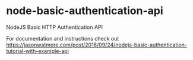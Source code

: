 # node-basic-authentication-api

NodeJS Basic HTTP Authentication API

For documentation and instructions check out https://jasonwatmore.com/post/2018/09/24/nodejs-basic-authentication-tutorial-with-example-api